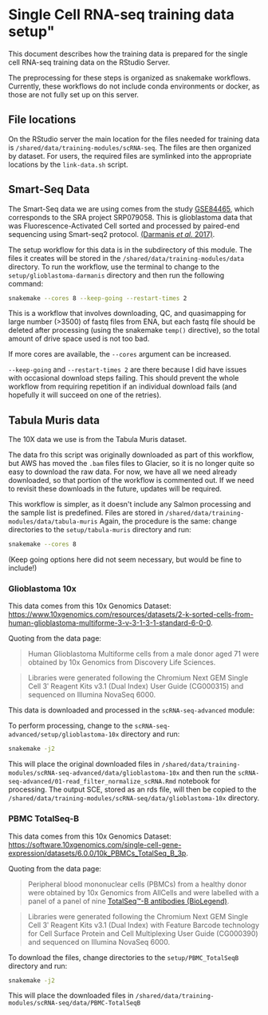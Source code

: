 # Single Cell RNA-seq training data setup"

This document describes how the training data is prepared for the single cell RNA-seq training data on the RStudio Server.

The preprocessing for these steps is organized as snakemake workflows.
Currently, these workflows do not include conda environments or docker, as those are not fully set up on this server.

## File locations

On the RStudio server the main location for the files needed for training data is `/shared/data/training-modules/scRNA-seq`.
The files are then organized by dataset.
For users, the required files are symlinked into the appropriate locations by the `link-data.sh` script.


## Smart-Seq Data

The Smart-Seq data we are using comes from the study [GSE84465](https://www.ncbi.nlm.nih.gov/geo/query/acc.cgi?acc=GSE84465), which corresponds to the SRA project SRP079058.
This is glioblastoma data that was Fluorescence-Activated Cell sorted and processed by paired-end sequencing using Smart-seq2 protocol.
[(Darmanis *et al.* 2017)](https://pubmed.ncbi.nlm.nih.gov/29091775/).

The setup workflow for this data is in the subdirectory of this module.
The files it creates will be stored in the `/shared/data/training-modules/data` directory.
To run the workflow, use the terminal to change to the `setup/glioblastoma-darmanis` directory and then run the following command:

```sh
snakemake --cores 8 --keep-going --restart-times 2
```

This is a workflow that involves downloading, QC, and quasimapping for large number (>3500) of fastq files from ENA, but each fastq file should be deleted after processing (using the snakemake `temp()` directive), so the total amount of drive space used is not too bad.

If more cores are available, the `--cores` argument can be increased.

`--keep-going` and `--restart-times 2` are there because I did have issues with occasional download steps failing.
This should prevent the whole workflow from requiring repetition if an individual download fails (and hopefully it will succeed on one of the retries).

## Tabula Muris data

The 10X data we use is from the Tabula Muris dataset.

The data fro this script was originally downloaded as part of this workflow, but AWS has moved the `.bam` files files to Glacier, so it is no longer quite so easy to download the raw data.
For now, we have all we need already downloaded, so that portion of the workflow is commented out.
If we need to revisit these downloads in the future, updates will be required.

This workflow is simpler, as it doesn't include any Salmon processing and the sample list is predefined.
Files are stored in `/shared/data/training-modules/data/tabula-muris`
Again, the procedure is the same: change directories to the `setup/tabula-muris` directory and run:

```sh
snakemake --cores 8
```

(Keep going options here did not seem necessary, but would be fine to include!)


### Glioblastoma 10x

This data comes from this 10x Genomics Dataset: https://www.10xgenomics.com/resources/datasets/2-k-sorted-cells-from-human-glioblastoma-multiforme-3-v-3-1-3-1-standard-6-0-0.

Quoting from the data page:

> Human Glioblastoma Multiforme cells from a male donor aged 71 were obtained by 10x Genomics from Discovery Life Sciences.

> Libraries were generated following the Chromium Next GEM Single Cell 3ʹ Reagent Kits v3.1 (Dual Index) User Guide (CG000315) and sequenced on Illumina NovaSeq 6000.

This data is downloaded and processed in the `scRNA-seq-advanced` module:

To perform processing, change to the `scRNA-seq-advanced/setup/glioblastoma-10x` directory and run:

```sh
snakemake -j2
```

This will place the original downloaded files in `/shared/data/training-modules/scRNA-seq-advanced/data/glioblastoma-10x` and then run the `scRNA-seq-advanced/01-read_filter_normalize_scRNA.Rmd` notebook for processing.
The output SCE, stored as an rds file, will then be copied to the `/shared/data/training-modules/scRNA-seq/data/glioblastoma-10x` directory.

### PBMC TotalSeq-B

This data comes from this 10x Genomics Dataset: https://software.10xgenomics.com/single-cell-gene-expression/datasets/6.0.0/10k_PBMCs_TotalSeq_B_3p.

Quoting from the data page:

> Peripheral blood mononuclear cells (PBMCs) from a healthy donor were obtained by 10x Genomics from AllCells and were labelled with a panel of a panel of nine [TotalSeq™-B antibodies (BioLegend)](https://www.biolegend.com/en-us/products/totalseq-b-human-tbnk-cocktail-19043).

> Libraries were generated following the Chromium Next GEM Single Cell 3ʹ Reagent Kits v3.1 (Dual Index) with Feature Barcode technology for Cell Surface Protein and Cell Multiplexing User Guide (CG000390) and sequenced on Illumina NovaSeq 6000.

To download the files, change directories to the `setup/PBMC_TotalSeqB` directory and run:

```sh
snakemake -j2
```

This will place the downloaded files in `/shared/data/training-modules/scRNA-seq/data/PBMC-TotalSeqB`

